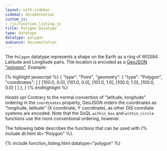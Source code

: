 ```yaml
---
layout: with-sidebar
sidebar: documentation
custom_js:
- /js/function_listing.js 
title: Polygon Datatype
type: datatype
datatype: polygon
audience: documentation
---
```


The `Polygon` datatype represents a shape on the Earth as a ring of WGS84 Latitude and Longitude pairs. The location is encoded as a [GeoJSON "polygon"](http://geojson.org/geojson-spec.html#polygon). Example:

{% highlight javascript %}
{
  "type": "Point",
  "geometry": {
    "type": "Polygon",
    "coordinates": [
      [ [100.0, 0.0], [101.0, 0.0], [101.0, 1.0], [100.0, 1.0], [100.0, 0.0] ]
    ]
  },
}
{% endhighlight %}

<div class="alert alert-info">
  <em>Heads up!</em> Contrary to the normal convention of "latitude, longitude" ordering in the <code>coordinates</code> property, GeoJSON orders the coordinates as "longitude, latitude" (X coordinate, Y coordinate), as other GIS coordiate systems are encoded. Note that the SoQL <code>within_box</code> and <code>within_circle</code> functions use the more conventional ordering, however.
</div>

The following table describes the functions that can be used with {% include dt.html dt="Polygon" %}. 

{% include function_listing.html datatype="polygon" %}
